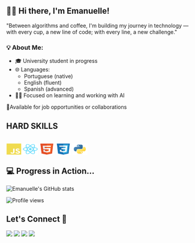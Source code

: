 ## 👩‍💻 Hi there, I'm Emanuelle!

"Between algorithms and coffee, I'm building my journey in technology — with every cup, a new line of code; with every line, a new challenge."

### 💡 About Me:
- 🎓 University student in progress
- 🌐 Languages:
  - Portuguese (native)
  - English (fluent)
  - Spanish (advanced)
- 🤖🧠 Focused on learning and working with AI
  
📍Available for job opportunities or collaborations

## HARD SKILLS
<div style="display: inline_block"><br>
  <img align="center" alt="Emma-Js" height="30" width="40" src="https://raw.githubusercontent.com/devicons/devicon/master/icons/javascript/javascript-plain.svg">
  <img align="center" alt="Emma-React" height="30" width="40" src="https://raw.githubusercontent.com/devicons/devicon/master/icons/react/react-original.svg">
  <img align="center" alt="Emma-HTML" height="30" width="40" src="https://raw.githubusercontent.com/devicons/devicon/master/icons/html5/html5-original.svg">
  <img align="center" alt="Emma-CSS" height="30" width="40" src="https://raw.githubusercontent.com/devicons/devicon/master/icons/css3/css3-original.svg">
  <img align="center" alt="Emma-Python" height="30" width="40" src="https://raw.githubusercontent.com/devicons/devicon/master/icons/python/python-original.svg">
</div>
  
## 💻 Progress in Action...

![Emanuelle's GitHub stats](https://github-readme-stats.vercel.app/api?username=EmanuelleChristinie&show_icons=true&theme=tokyonight)

![Profile views](https://komarev.com/ghpvc/?username=EmanuelleChristinie&color=blueviolet)

## Let's Connect  🔗
<div> 
  <a href="https://www.instagram.com/manu_christinie/" target="_blank"><img src="https://img.shields.io/badge/-Instagram-%23E4405F?style=for-the-badge&logo=instagram&logoColor=white" target="_blank"></a>
  <a href="https://discord.com/users/720340595259998260" target="_blank"><img src="https://img.shields.io/badge/Discord-7289DA?style=for-the-badge&logo=discord&logoColor=white" target="_blank"></a> 
  <a href="mailto:contatoemanuellechristinie8@gmail.com"><img src="https://img.shields.io/badge/-Gmail-%23333?style=for-the-badge&logo=gmail&logoColor=white" target="_blank"></a>
  <a href="https://www.linkedin.com/in/emanuelle-christinie-202900226/" target="_blank"><img src="https://img.shields.io/badge/-LinkedIn-%230077B5?style=for-the-badge&logo=linkedin&logoColor=white" target="_blank"></a>
</div>

